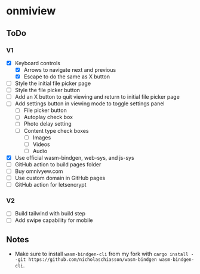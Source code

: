 # onmiview

## ToDo

### V1

- [x] Keyboard controls
	- [x] Arrows to navigate next and previous
	- [x] Escape to do the same as X button
- [ ] Style the initial file picker page
- [ ] Style the file picker button
- [ ] Add an X button to quit viewing and return to initial file picker page
- [ ] Add settings button in viewing mode to toggle settings panel
	- [ ] File picker button
	- [ ] Autoplay check box
	- [ ] Photo delay setting
	- [ ] Content type check boxes
		- [ ] Images
		- [ ] Videos
		- [ ] Audio
- [x] Use official wasm-bindgen, web-sys, and js-sys
- [ ] GitHub action to build pages folder
- [ ] Buy omnivyew.com
- [ ] Use custom domain in GitHub pages
- [ ] GitHub action for letsencrypt

### V2

- [ ] Build tailwind with build step
- [ ] Add swipe capability for mobile

## Notes

- Make sure to install `wasm-bindgen-cli` from my fork with `cargo install --git https://github.com/nicholaschiasson/wasm-bindgen wasm-bindgen-cli`.
